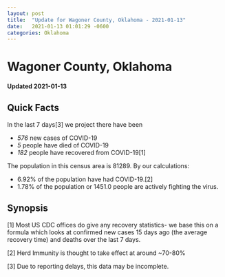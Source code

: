 ```yaml
---
layout: post
title:  "Update for Wagoner County, Oklahoma - 2021-01-13"
date:   2021-01-13 01:01:29 -0600
categories: Oklahoma
---
```


# Wagoner County, Oklahoma
#### Updated 2021-01-13

## Quick Facts

In the last 7 days[3] we project there have been
- *576* new cases of COVID-19
- *5* people have died of COVID-19
- *182* people have recovered from COVID-19[1]

The population in this census area is 81289. By our calculations:
- 6.92% of the population have had COVID-19.[2]
- 1.78% of the population or 1451.0 people are actively fighting the virus.

## Synopsis




[1] Most US CDC offices do give any recovery statistics- we base this on a formula which looks at confirmed new cases
15 days ago (the average recovery time) and deaths over the last 7 days.

[2] Herd Immunity is thought to take effect at around ~70-80%

[3] Due to reporting delays, this data may be incomplete.
 
    